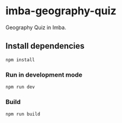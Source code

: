 # imba-geography-quiz

Geography Quiz in Imba.

## Install dependencies

```
npm install
```

### Run in development mode

```
npm run dev
```

### Build

```
npm run build
```
